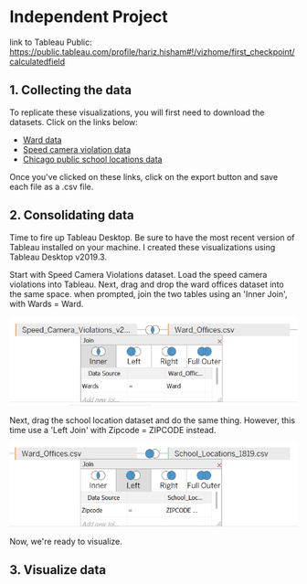 # Independent Project

link to Tableau Public: https://public.tableau.com/profile/hariz.hisham#!/vizhome/first_checkpoint/calculatedfield

## 1. Collecting the data

To replicate these visualizations, you will first need to download the datasets. Click on the links below:

* [Ward data](https://data.cityofchicago.org/Facilities-Geographic-Boundaries/Ward-Offices/htai-wnw4/data)
* [Speed camera violation data](https://data.cityofchicago.org/Transportation/Speed-Camera-Violations/hhkd-xvj4/data)
* [Chicago public school locations data](https://data.cityofchicago.org/Education/Chicago-Public-Schools-School-Locations-SY1819/8vyn-k2j3)

Once you've clicked on these links, click on the export button and save each file as a .csv file.

## 2. Consolidating data

Time to fire up Tableau Desktop. Be sure to have the most recent version of Tableau installed on your machine. I created these visualizations using Tableau Desktop v2019.3.

Start with Speed Camera Violations dataset. Load the speed camera violations into Tableau. Next, drag and drop the ward offices dataset into the same space. when prompted, join the two tables using an 'Inner Join', with Wards = Ward. 

![](images/first_join.PNG)

Next, drag the school location dataset and do the same thing. However, this time use a 'Left Join' with Zipcode = ZIPCODE instead.

![](images/second_join.PNG)

Now, we're ready to visualize.

## 3. Visualize data

